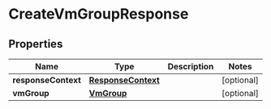 

# CreateVmGroupResponse


## Properties

| Name | Type | Description | Notes |
|------------ | ------------- | ------------- | -------------|
|**responseContext** | [**ResponseContext**](ResponseContext.md) |  |  [optional] |
|**vmGroup** | [**VmGroup**](VmGroup.md) |  |  [optional] |



